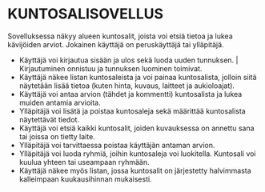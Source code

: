 # KUNTOSALISOVELLUS

Sovelluksessa näkyy alueen kuntosalit, joista voi etsiä tietoa ja lukea kävijöiden arviot. Jokainen käyttäjä on peruskäyttäjä tai ylläpitäjä.

- Käyttäjä voi kirjautua sisään ja ulos sekä luoda uuden tunnuksen. | Kirjautuminen onnistuu ja tunnuksen luominen toimivat.
- Käyttäjä näkee listan kuntosaleista ja voi painaa kuntosalista, jolloin siitä näytetään lisää tietoa (kuten hinta, kuvaus, laitteet ja aukioloajat).
- Käyttäjä voi antaa arvion (tähdet ja kommentti) kuntosalista ja lukea muiden antamia arvioita.
- Ylläpitäjä voi lisätä ja poistaa kuntosaleja sekä määrittää kuntosalista näytettävät tiedot.
- Käyttäjä voi etsiä kaikki kuntosalit, joiden kuvauksessa on annettu sana tai joissa on tietty laite.
- Ylläpitäjä voi tarvittaessa poistaa käyttäjän antaman arvion.
- Ylläpitäjä voi luoda ryhmiä, joihin kuntosaleja voi luokitella. Kuntosali voi kuulua yhteen tai useampaan ryhmään.
- Käyttäjä näkee myös listan, jossa kuntosalit on järjestetty halvimmasta kalleimpaan kuukausihinnan mukaisesti.
